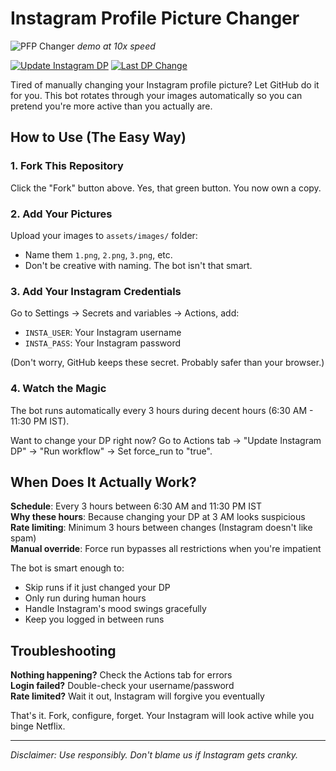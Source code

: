 # Instagram Profile Picture Changer

![PFP Changer](https://github.com/user-attachments/assets/83b23108-116a-4a98-9d53-658ad9dec2a6)
*demo at 10x speed*

[![Update Instagram DP](https://github.com/mishalshanavas/Instagram-dp/actions/workflows/change-dp.yml/badge.svg)](https://github.com/mishalshanavas/Instagram-dp/actions/workflows/change-dp.yml)
[![Last DP Change](https://img.shields.io/badge/Last%20DP%20Change-never-red?style=flat-square)](https://github.com/mishalshanavas/Instagram-dp/commits/main)

Tired of manually changing your Instagram profile picture? Let GitHub do it for you. This bot rotates through your images automatically so you can pretend you're more active than you actually are.

## How to Use (The Easy Way)

### 1. Fork This Repository
Click the "Fork" button above. Yes, that green button. You now own a copy.

### 2. Add Your Pictures
Upload your images to `assets/images/` folder:
- Name them `1.png`, `2.png`, `3.png`, etc.
- Don't be creative with naming. The bot isn't that smart.

### 3. Add Your Instagram Credentials
Go to Settings → Secrets and variables → Actions, add:
- `INSTA_USER`: Your Instagram username
- `INSTA_PASS`: Your Instagram password

(Don't worry, GitHub keeps these secret. Probably safer than your browser.)

### 4. Watch the Magic
The bot runs automatically every 3 hours during decent hours (6:30 AM - 11:30 PM IST). 

Want to change your DP right now? Go to Actions tab → "Update Instagram DP" → "Run workflow" → Set force_run to "true".

## When Does It Actually Work?

**Schedule**: Every 3 hours between 6:30 AM and 11:30 PM IST  
**Why these hours**: Because changing your DP at 3 AM looks suspicious  
**Rate limiting**: Minimum 3 hours between changes (Instagram doesn't like spam)  
**Manual override**: Force run bypasses all restrictions when you're impatient  

The bot is smart enough to:
- Skip runs if it just changed your DP
- Only run during human hours
- Handle Instagram's mood swings gracefully
- Keep you logged in between runs

## Troubleshooting

**Nothing happening?** Check the Actions tab for errors  
**Login failed?** Double-check your username/password  
**Rate limited?** Wait it out, Instagram will forgive you eventually  

That's it. Fork, configure, forget. Your Instagram will look active while you binge Netflix.

---

*Disclaimer: Use responsibly. Don't blame us if Instagram gets cranky.*

